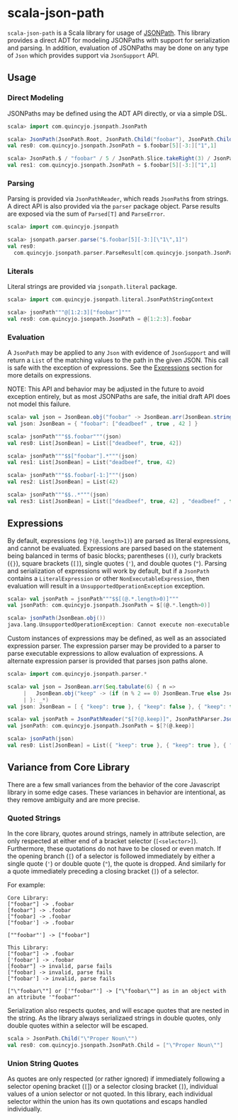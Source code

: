 # scala-json-path

`scala-json-path` is a Scala library for usage of [JSONPath](https://goessner.net/articles/JsonPath/). This library
provides a direct ADT for modeling JSONPaths with support for serialization and parsing. In addition, evaluation of
JSONPaths may be done on any type of `Json` which provides support via `JsonSupport` API.

## Usage

### Direct Modeling

JSONPaths may be defined using the ADT API directly, or via a simple DSL.

```scala
scala> import com.quincyjo.jsonpath.JsonPath

scala> JsonPath(JsonPath.Root, JsonPath.Child("foobar"), JsonPath.Child(5), JsonPath.Child(JsonPath.Slice.takeRight(3)), JsonPath.Child.Union("1", 1))
val res0: com.quincyjo.jsonpath.JsonPath = $.foobar[5][-3:]["1",1]

scala> JsonPath.$ / "foobar" / 5 / JsonPath.Slice.takeRight(3) / JsonPath.Union("1", 1)
val res1: com.quincyjo.jsonpath.JsonPath = $.foobar[5][-3:]["1",1]
```

### Parsing

Parsing is provided via `JsonPathReader`, which reads `JsonPath`s from strings. A direct API is also provided via
the `parser` package object. Parse results are exposed via the sum of `Parsed[T]` and `ParseError`.

```scala
scala> import com.quincyjo.jsonpath

scala> jsonpath.parser.parse("$.foobar[5][-3:][\"1\",1]")
val res0:
  com.quincyjo.jsonpath.parser.ParseResult[com.quincyjo.jsonpath.JsonPath] = Parsed($.foobar[5][-3:]["1",1])
```

### Literals

Literal strings are provided via `jsonpath.literal` package.

```scala
scala> import com.quincyjo.jsonpath.literal.JsonPathStringContext

scala> jsonPath"""@[1:2:3]["foobar"]"""
val res0: com.quincyjo.jsonpath.JsonPath = @[1:2:3].foobar
```

### Evaluation

A `JsonPath` may be applied to any `Json` with evidence of `JsonSupport` and will return a `List` of the matching values
to the path in the given JSON. This call is safe with the exception of expressions. See the [Expressions](#Expressions)
section for more details on expressions.

NOTE: This API and behavior may be adjusted in the future to avoid exception entirely, but as most JSONPaths are safe,
the initial draft API does not model this failure.

```scala
scala> val json = JsonBean.obj("foobar" -> JsonBean.arr(JsonBean.string("deadbeef"), JsonBean.True, JsonBean.number(42)))
val json: JsonBean = { "foobar": ["deadbeef" , true , 42 ] }

scala> jsonPath"""$$.foobar"""(json)
val res0: List[JsonBean] = List(["deadbeef", true, 42])

scala> jsonPath"""$$["foobar"].*"""(json)
val res1: List[JsonBean] = List("deadbeef", true, 42)

scala> jsonPath"""$$.foobar[-1:]"""(json)
val res2: List[JsonBean] = List(42)

scala> jsonPath"""$$..*"""(json)
val res3: List[JsonBean] = List(["deadbeef", true, 42] , "deadbeef" , true , 42)
```

## Expressions

By default, expressions (eg `?(@.length>1)`) are parsed as literal expressions, and cannot be evaluated. Expressions are
parsed based on the statement being balanced in terms of basic blocks; parentheses (`()`), curly brackets (`{}`), square
brackets (`[]`), single quotes (`'`), and double quotes (`"`). Parsing and serialization of expressions will work by
default, but if a `JsonPath` contains a `LiteralExpression` or other `NonExecutableExpression`, then evaluation will
result in a `UnsupportedOperationException` exception.

```scala
scala> val jsonPath = jsonPath"""$$[(@.*.length>0)]"""
val jsonPath: com.quincyjo.jsonpath.JsonPath = $[(@.*.length>0)]

scala> jsonPath(JsonBean.obj())
java.lang.UnsupportedOperationException: Cannot execute non-executable expression '@.*.length>0'. In order to support executing evaluation of script expressions , provide an ExpressionParser via JsonPathParserOptions which parses ExecutableExpressions.
```

Custom instances of expressions may be defined, as well as an associated expression parser. The expression parser may be
provided to a parser to parse executable expressions to allow evaluation of expressions. A alternate expression parser
is provided that parses json paths alone.

```scala
scala> import com.quincyjo.jsonpath.parser.*

scala> val json = JsonBean.arr(Seq.tabulate(6) { n =>
     |   JsonBean.obj("keep" -> (if (n % 2 == 0) JsonBean.True else JsonBean.False))
     | }: _*)
val json: JsonBean = [ { "keep": true }, { "keep": false }, { "keep": true }, { "keep": false }, { "keep": true }, { "keep": false } ]

scala> val jsonPath = JsonPathReader("$[?(@.keep)]", JsonPathParser.JsonPathParserOptions(expressionParser = ExpressionParser.JsonPathExpressionParser)).parseInput().get
val jsonPath: com.quincyjo.jsonpath.JsonPath = $[?(@.keep)]

scala> jsonPath(json)
val res0: List[JsonBean] = List({ "keep": true }, { "keep": true }, { "keep": true })
```

## Variance from Core Library

There are a few small variances from the behavior of the core Javascript library in some edge cases.
These variances in behavior are intentional, as they remove ambiguity and are more precise.

### Quoted Strings

In the core library, quotes around strings, namely in attribute selection, are only respected at either end of a bracket
selector (`[<selector>]`). Furthermore, these quotations do not have to be closed or even match. If the opening
branch (`[`) of a selector is followed immediately by either a single quote (`'`) or double quote (`"`), the quote is
dropped. And similarly for a quote immediately preceding a closing bracket (`]`) of a selector.

For example:

```
Core Library:
["foobar"] -> .foobar
[foobar"] -> .foobar
["foobar] -> .foobar
["foobar'] -> .foobar

[""foobar"'] -> ["foobar"]

This Library:
["foobar"] -> .foobar
['foobar'] -> .foobar
[foobar"] -> invalid, parse fails
["foobar] -> invalid, parse fails
["foobar'] -> invalid, parse fails

["\"foobar\""] or ['"foobar"'] -> ["\"foobar\""] as in an object with an attribute '"foobar"' 
```

Serialization also respects quotes, and will escape quotes that are nested in the string. As the library always
serializaed strings in double quotes, only double quotes within a selector will be escaped.

```scala
scala > JsonPath.Child("\"Proper Noun\"")
val res0: com.quincyjo.jsonpath.JsonPath.Child = ["\"Proper Noun\""]
```

### Union String Quotes

As quotes are only respected (or rather ignored) if immediately following a selector opening bracket (`[`]) or a
selector closing bracket (`]`), individual values of a union selector or not quoted. In this library, each individual
selector within the union has its own quotations and escaps handled individually.